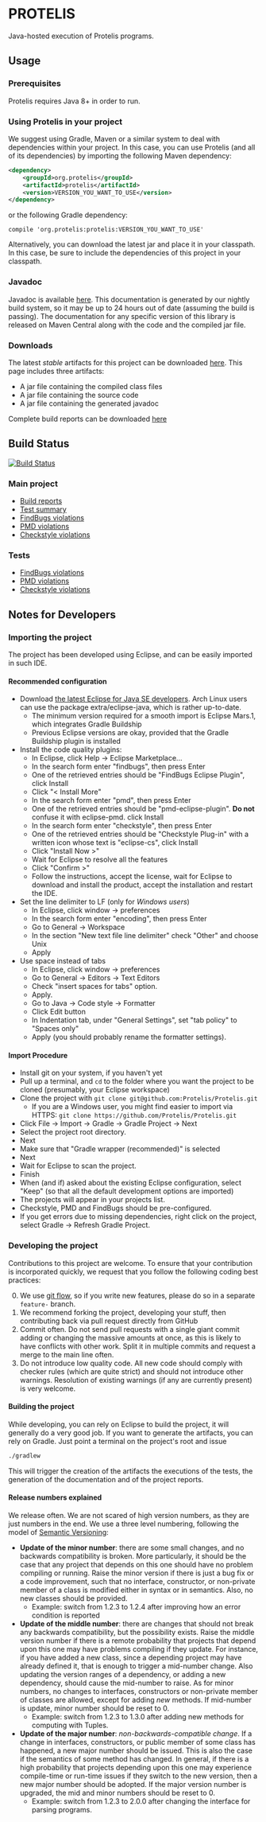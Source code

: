 # PROTELIS

Java-hosted execution of Protelis programs.

## Usage

### Prerequisites

Protelis requires Java 8+ in order to run.


### Using Protelis in your project

We suggest using Gradle, Maven or a similar system to deal with dependencies within your project. In this case, you can use Protelis (and all of its dependencies) by importing the following Maven dependency:

```xml
<dependency>
    <groupId>org.protelis</groupId>
    <artifactId>protelis</artifactId>
    <version>VERSION_YOU_WANT_TO_USE</version>
</dependency>
```

or the following Gradle dependency:

```Gradle
compile 'org.protelis:protelis:VERSION_YOU_WANT_TO_USE'
```

Alternatively, you can download the latest jar and place it in your classpath. In this case, be sure to include the dependencies of this project in your classpath.


### Javadoc

Javadoc is available [here][Javadoc]. This documentation is generated by our nightly build system, so it may be up to 24 hours out of date (assuming the build is passing).
The documentation for any specific version of this library is released on Maven Central along with the code and the compiled jar file.


### Downloads

The latest _stable_ artifacts for this project can be downloaded [here][Jars]. This page includes three artifacts:
* A jar file containing the compiled class files
* A jar file containing the source code
* A jar file containing the generated javadoc

Complete build reports can be downloaded [here][reports]


## Build Status
[![Build Status](https://drone.io/github.com/Protelis/Protelis/status.png)](https://drone.io/github.com/Protelis/Protelis/latest)


### Main project
* [Build reports][dashboard]
* [Test summary][test]
* [FindBugs violations][findbugs]
* [PMD violations][pmd]
* [Checkstyle violations][checkstyle]


### Tests
* [FindBugs violations][findbugs-test]
* [PMD violations][pmd-test]
* [Checkstyle violations][checkstyle-test]


## Notes for Developers


### Importing the project
The project has been developed using Eclipse, and can be easily imported in such IDE.


#### Recommended configuration
* Download [the latest Eclipse for Java SE developers][eclipse]. Arch Linux users can use the package extra/eclipse-java, which is rather up-to-date.
  * The minimum version required for a smooth import is Eclipse Mars.1, which integrates Gradle Buildship
  * Previous Eclipse versions are okay, provided that the Gradle Buildship plugin is installed
* Install the code quality plugins:
  * In Eclipse, click Help -> Eclipse Marketplace...
  * In the search form enter "findbugs", then press Enter
  * One of the retrieved entries should be "FindBugs Eclipse Plugin", click Install
  * Click "< Install More"
  * In the search form enter "pmd", then press Enter
  * One of the retrieved entries should be "pmd-eclipse-plugin". **Do not** confuse it with eclipse-pmd. click Install
  * In the search form enter "checkstyle", then press Enter
  * One of the retrieved entries should be "Checkstyle Plug-in" with a written icon whose text is "eclipse-cs", click Install
  * Click "Install Now >"
  * Wait for Eclipse to resolve all the features
  * Click "Confirm >"
  * Follow the instructions, accept the license, wait for Eclipse to download and install the product, accept the installation and restart the IDE.
* Set the line delimiter to LF (only for *Windows users*)
  * In Eclipse, click window -> preferences
  * In the search form enter "encoding", then press Enter
  * Go to General -> Workspace
  * In the section "New text file line delimiter" check "Other" and choose Unix
  * Apply
* Use space instead of tabs
  * In Eclipse, click window -> preferences
  * Go to General -> Editors -> Text Editors
  * Check "insert spaces for tabs" option.
  * Apply.
  * Go to Java -> Code style -> Formatter
  * Click Edit button
  * In Indentation tab, under "General Settings", set "tab policy" to "Spaces only"
  * Apply (you should probably rename the formatter settings).

#### Import Procedure
* Install git on your system, if you haven't yet
* Pull up a terminal, and `cd` to the folder where you want the project to be cloned (presumably, your Eclipse workspace)
* Clone the project with `git clone git@github.com:Protelis/Protelis.git`
  * If you are a Windows user, you might find easier to import via HTTPS: `git clone https://github.com/Protelis/Protelis.git`
* Click File -> Import -> Gradle -> Gradle Project -> Next
* Select the project root directory.
* Next
* Make sure that "Gradle wrapper (recommended)" is selected
* Next
* Wait for Eclipse to scan the project.
* Finish
* When (and if) asked about the existing Eclipse configuration, select "Keep" (so that all the default development options are imported)
* The projects will appear in your projects list.
* Checkstyle, PMD and FindBugs should be pre-configured.
* If you get errors due to missing dependencies, right click on the project, select Gradle -> Refresh Gradle Project.

### Developing the project
Contributions to this project are welcome.  To ensure that your contribution is incorporated quickly, we request that you follow the following coding best practices:

0. We use [git flow](https://github.com/nvie/gitflow), so if you write new features, please do so in a separate `feature-` branch.
0. We recommend forking the project, developing your stuff, then contributing back via pull request directly from GitHub
0. Commit often. Do not send pull requests with a single giant commit adding or changing the massive amounts at once, as this is likely to have conflicts with other work. Split it in multiple commits and request a merge to the main line often.
0. Do not introduce low quality code. All new code should comply with checker rules (which are quite strict) and should not introduce other warnings. Resolution of existing warnings (if any are currently present) is very welcome.


#### Building the project
While developing, you can rely on Eclipse to build the project, it will generally do a very good job.
If you want to generate the artifacts, you can rely on Gradle. Just point a terminal on the project's root and issue

```bash
./gradlew
```

This will trigger the creation of the artifacts the executions of the tests, the generation of the documentation and of the project reports.


#### Release numbers explained
We release often. We are not scared of high version numbers, as they are just numbers in the end.
We use a three level numbering, following the model of [Semantic Versioning][SemVer]:

* **Update of the minor number**: there are some small changes, and no backwards compatibility is broken. More particularly, it should be the case that any project that depends on this one should have no problem compiling or running. Raise the minor version if there is just a bug fix or a code improvement, such that no interface, constructor, or non-private member of a class is modified either in syntax or in semantics. Also, no new classes should be provided.
	* Example: switch from 1.2.3 to 1.2.4 after improving how an error condition is reported 
* **Update of the middle number**: there are changes that should not break any backwards compatibility, but the possibility exists. Raise the middle version number if there is a remote probability that projects that depend upon this one may have problems compiling if they update. For instance, if you have added a new class, since a depending project may have already defined it, that is enough to trigger a mid-number change. Also updating the version ranges of a dependency, or adding a new dependency, should cause the mid-number to raise. As for minor numbers, no changes to interfaces, constructors or non-private member of classes are allowed, except for adding *new* methods. If mid-number is update, minor number should be reset to 0.
	* Example: switch from 1.2.3 to 1.3.0 after adding new methods for computing with Tuples.
* **Update of the major number**: *non-backwards-compatible change*. If a change in interfaces, constructors, or public member of some class has happened, a new major number should be issued. This is also the case if the semantics of some method has changed. In general, if there is a high probability that projects depending upon this one may experience compile-time or run-time issues if they switch to the new version, then a new major number should be adopted. If the major version number is upgraded, the mid and minor numbers should be reset to 0.
	* Example: switch from 1.2.3 to 2.0.0 after changing the interface for parsing programs.


[Javadoc]: http://137.204.107.70/protelis-build/protelis/build/docs/javadoc/
[Jars]: http://search.maven.org/#search%7Cga%7C1%7Ca%3A%22protelis%22
[reports]: https://drone.io/github.com/Protelis/Protelis/files/build/reports/reports.tar
[dashboard]: http://137.204.107.70/protelis-build/protelis/build/reports/buildDashboard/
[test]: http://137.204.107.70/protelis-build/protelis/build/reports/tests/
[checkstyle]: http://137.204.107.70/protelis-build/protelis/build/reports/checkstyle/main.html
[checkstyle-test]: http://137.204.107.70/protelis-build/protelis/build/reports/checkstyle/test.html
[findbugs]: http://137.204.107.70/protelis-build/protelis/build/reports/findbugs/main.html
[findbugs-test]: http://137.204.107.70/protelis-build/protelis/build/reports/findbugs/test.html
[pmd]: http://137.204.107.70/protelis-build/protelis/build/reports/pmd/main.html
[pmd-test]: http://137.204.107.70/protelis-build/protelis/build/reports/pmd/test.html
[eclipse]: https://eclipse.org/downloads/
[SemVer]: http://semver.org/spec/v2.0.0.html
